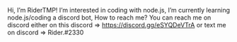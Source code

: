 Hi, I’m RiderTMP! 
I’m interested in coding with node.js,
I’m currently learning node.js/coding a discord bot,
How to reach me? You can reach me on discord either on this discord => https://discord.gg/eSYQDeVTrA or text me on discord => Rider.#2330
